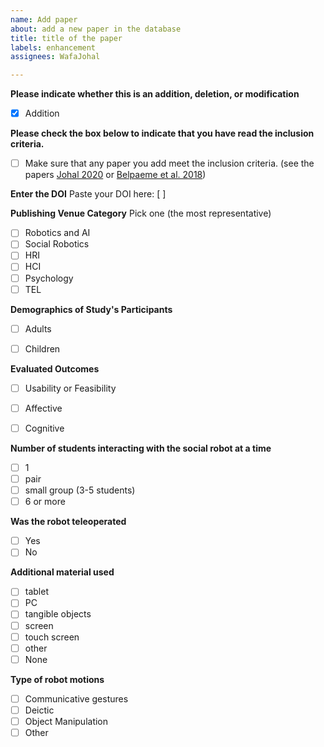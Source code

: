 ```yaml
---
name: Add paper
about: add a new paper in the database
title: title of the paper
labels: enhancement
assignees: WafaJohal

---
```


**Please indicate whether this is an addition, deletion, or modification**
- [x] Addition

**Please check the box below to indicate that you have read the inclusion criteria.**
- [ ] Make sure that any paper you add meet the inclusion criteria. (see the papers [Johal 2020](https://dx.doi.org/10.1007/s43154-020-00008-3) or [Belpaeme et al. 2018](https://robotics.sciencemag.org/content/3/21/eaat5954/tab-article-info)) 

**Enter the DOI**
Paste your DOI here: [ ]

**Publishing Venue Category** 
Pick one (the most representative)
- [ ] Robotics and AI
- [ ] Social Robotics
- [ ] HRI 
- [ ] HCI
- [ ] Psychology
- [ ] TEL

**Demographics of Study's Participants** 
- [ ] Adults
- [ ] Children


**Evaluated Outcomes** 
- [ ] Usability or Feasibility
- [ ] Affective
- [ ] Cognitive


**Number of students interacting with the social robot at a time** 
- [ ] 1
- [ ] pair
- [ ] small group (3-5 students)
- [ ] 6 or more

**Was the robot teleoperated** 
- [ ] Yes
- [ ] No

**Additional material used** 
- [ ] tablet
- [ ] PC
- [ ] tangible objects
- [ ] screen
- [ ] touch screen
- [ ] other
- [ ] None

**Type of robot motions** 
- [ ] Communicative gestures
- [ ] Deictic
- [ ] Object Manipulation
- [ ] Other
